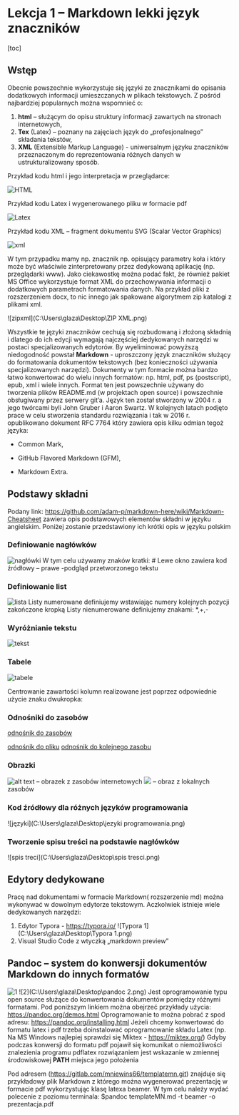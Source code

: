 # Lekcja 1 – Markdown lekki język znaczników 



[toc]

## Wstęp

Obecnie powszechnie wykorzystuje się języki ze znacznikami do opisania dodatkowych informacji umieszczanych w plikach tekstowych. Z pośród najbardziej popularnych można wspomnieć o: 

1. **html**  – służącym do opisu struktury informacji zawartych na stronach internetowych,
2. **Tex** (Latex) – poznany na zajęciach język do „profesjonalnego” składania tekstów,
3. **XML** (Extensible Markup Language) - uniwersalnym języku znaczników przeznaczonym do reprezentowania różnych danych w ustrukturalizowany sposób.

Przykład kodu html i jego interpretacja w przeglądarce: 

![HTML](C:\Users\glaza\Desktop\HTML.png)

Przykład kodu Latex i wygenerowanego pliku w formacie pdf

![Latex](C:\Users\glaza\Desktop\Latex.png)

Przykład kodu XML – fragment dokumentu SVG (Scalar Vector Graphics)

![xml](C:\Users\glaza\Desktop\xml.png)

W tym przypadku mamy np. znacznik np.  opisujący parametry koła i który może być właściwie zinterpretowany przez dedykowaną aplikację (np. przeglądarki www). Jako ciekawostkę można podać fakt, że również pakiet MS Office wykorzystuje format XML do przechowywania informacji o dodatkowych parametrach formatowania danych. Na przykład pliki z rozszerzeniem docx, to nic innego jak spakowane algorytmem zip katalogi z plikami xml.

![zipxml](C:\Users\glaza\Desktop\ZIP XML.png)



Wszystkie te języki znaczników cechują się rozbudowaną i złożoną składnią i dlatego do ich edycji wymagają najczęściej dedykowanych narzędzi w postaci specjalizowanych edytorów. By wyeliminować powyższą niedogodność powstał **Markdown**  - uproszczony język znaczników służący do formatowania dokumentów tekstowych (bez konieczności używania specjalizowanych narzędzi). Dokumenty w tym formacie można bardzo łatwo konwertować do wielu innych formatów: np. html, pdf, ps (postscript), epub, xml i wiele innych. Format ten jest powszechnie używany do tworzenia plików README.md (w projektach open source) i powszechnie obsługiwany przez serwery git’a. Język ten został stworzony w 2004 r. a jego twórcami byli John Gruber i Aaron Swartz. W kolejnych latach podjęto prace w celu stworzenia standardu rozwiązania i tak w 2016 r. opublikowano dokument RFC 7764 który zawiera opis kilku odmian tegoż języka:

* Common Mark,  

* GitHub Flavored Markdown (GFM),

* Markdown Extra. 

  

## Podstawy składni

Podany link: https://github.com/adam-p/markdown-here/wiki/Markdown-Cheatsheet zawiera opis podstawowych elementów składni w języku angielskim. Poniżej zostanie przedstawiony ich krótki opis w języku polskim

### Definiowanie nagłówków
![nagłówki](C:\Users\glaza\Desktop\Nagłówki.png)
W tym celu używamy znaków kratki: #
Lewe okno zawiera kod źródłowy – prawe -podgląd przetworzonego tekstu

### Definiowanie list
![lista](C:\Users\glaza\Desktop\lista.png)
Listy numerowane definiujemy wstawiając numery kolejnych pozycji zakończone kropką
Listy nienumerowane definiujemy znakami: *,+,-

### Wyróżnianie tekstu
![tekst](C:\Users\glaza\Desktop\tekst.png)
### Tabele
![tabele](C:\Users\glaza\Desktop\tabele.png)

Centrowanie zawartości kolumn realizowane jest poprzez odpowiednie użycie znaku dwukropka:

### Odnośniki do zasobów

[odnośnik do zasobów](www.gazeta.pl)

 [odnośnik do pliku](LICENSE.md) 
 [odnośnik do kolejnego zasobu][1] 

[1]: http://google,com

### Obrazki

![alt text](https://server.com/images/icon48.png "Logo 1") – obrazek z zasobów
internetowych
![](logo.png) – obraz z lokalnych zasobów

### Kod źródłowy dla różnych języków programowania
![języki](C:\Users\glaza\Desktop\jezyki programowania.png)
### Tworzenie spisu treści na podstawie nagłówków
![spis treci](C:\Users\glaza\Desktop\spis tresci.png)
## Edytory dedykowane
Pracę nad dokumentami w formacie Markdown( rozszerzenie md) można wykonywać w
dowolnym edytorze tekstowym. Aczkolwiek istnieje wiele dedykowanych narzędzi:
1. Edytor Typora - https://typora.io/
![Typora 1](C:\Users\glaza\Desktop\Typora 1.png)
2. Visual Studio Code z wtyczką „markdown preview”
## Pandoc – system do konwersji dokumentów Markdown do innych formatów
![1](C:\Users\glaza\Desktop\pandoc.png)
![2](C:\Users\glaza\Desktop\pandoc 2.png)
Jest oprogramowanie typu open source służące do konwertowania dokumentów pomiędzy
różnymi formatami.
Pod poniższym linkiem można obejrzeć przykłady użycia:
https://pandoc.org/demos.html
Oprogramowanie to można pobrać z spod adresu: https://pandoc.org/installing.html
Jeżeli chcemy konwertować do formatu latex i pdf trzeba doinstalować oprogramowanie
składu Latex (np. Na MS Windows najlepiej sprawdzi się Miktex - https://miktex.org/)
Gdyby podczas konwersji do formatu pdf pojawił się komunikat o niemożliwości
znalezienia programu pdflatex rozwiązaniem jest wskazanie w zmiennej środowiskowej
**PATH** miejsca jego położenia

Pod adresem (https://gitlab.com/mniewins66/templatemn.git) znajduje się przykładowy plik
Markdown z którego można wygenerować prezentację w formacie pdf wykorzystując
klasę latexa beamer.
W tym celu należy wydać polecenie z poziomu terminala:
$pandoc templateMN.md -t beamer -o prezentacja.pdf
